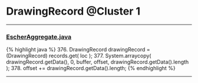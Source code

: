 # DrawingRecord @Cluster 1

***

### [EscherAggregate.java](https://searchcode.com/codesearch/view/15642409/)
{% highlight java %}
376. DrawingRecord drawingRecord = (DrawingRecord) records.get( loc );
377. System.arraycopy( drawingRecord.getData(), 0, buffer, offset, drawingRecord.getData().length );
378. offset += drawingRecord.getData().length;
{% endhighlight %}

***

